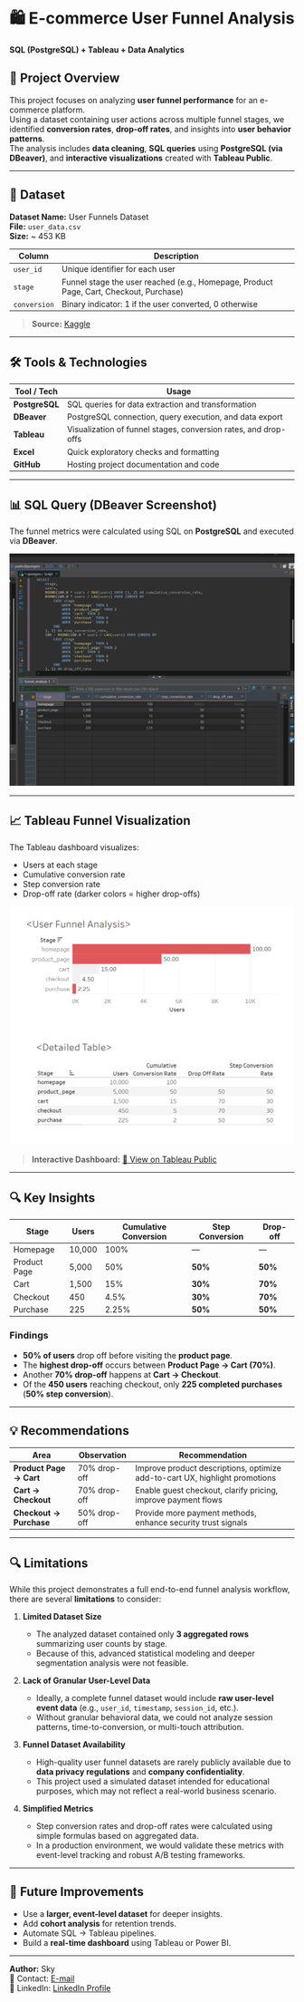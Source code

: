 # 🛍️ E-commerce User Funnel Analysis  
**SQL (PostgreSQL) + Tableau + Data Analytics**



## 📌 Project Overview
This project focuses on analyzing **user funnel performance** for an e-commerce platform.  
Using a dataset containing user actions across multiple funnel stages, we identified **conversion rates**, **drop-off rates**, and insights into **user behavior patterns**.  
The analysis includes **data cleaning**, **SQL queries** using **PostgreSQL (via DBeaver)**, and **interactive visualizations** created with **Tableau Public**.


---

## 📂 Dataset  
**Dataset Name:** User Funnels  Dataset  
**File:** `user_data.csv`   
**Size:** ~ 453 KB  

| Column       | Description |
|-------------|------------|
| `user_id`   | Unique identifier for each user |
| `stage`     | Funnel stage the user reached (e.g., Homepage, Product Page, Cart, Checkout, Purchase) |
| `conversion`| Binary indicator: 1 if the user converted, 0 otherwise |

> **Source:** [Kaggle](https://www.kaggle.com/datasets/amirmotefaker/user-funnels-dataset/data) 


---



## 🛠️ Tools & Technologies  
| Tool / Tech      | Usage |
|------------------|-------|
| **PostgreSQL**   | SQL queries for data extraction and transformation |
| **DBeaver**      | PostgreSQL connection, query execution, and data export |
| **Tableau**      | Visualization of funnel stages, conversion rates, and drop-offs |
| **Excel**  | Quick exploratory checks and formatting |
| **GitHub**       | Hosting project documentation and code |

---



## 📊 SQL Query (DBeaver Screenshot)

The funnel metrics were calculated using SQL on **PostgreSQL** and executed via **DBeaver**.


![SQL Query](https://github.com/Haneul318/Funnel_Analysis/blob/main/Funnel-analysis/Data/processed.csv/dbeaver.png)


---



## 📈 Tableau Funnel Visualization

The Tableau dashboard visualizes:
- Users at each stage
- Cumulative conversion rate
- Step conversion rate
- Drop-off rate (darker colors = higher drop-offs)

![Funnel Dashboard](https://github.com/Haneul318/Funnel_Analysis/blob/main/Funnel-analysis/tableau/funnel%20analysis.png?raw=true)

> **Interactive Dashboard:** [🔗 View on Tableau Public](https://public.tableau.com/app/profile/haneul.kim8784/viz/Funnel_Analysis_17560160847610/Dashboard1?publish=yes)

---



## 🔍 Key Insights
| Stage        | Users | Cumulative Conversion | Step Conversion | Drop-off |
|-------------|-------|------------------------|-----------------|----------|
| Homepage    | 10,000 | 100%   | —   | —   |
| Product Page| 5,000  | 50%    | **50%** | **50%** |
| Cart        | 1,500  | 15%    | **30%** | **70%** |
| Checkout    | 450    | 4.5%   | **30%** | **70%** |
| Purchase    | 225    | 2.25%  | **50%** | **50%** |

### **Findings**
- **50% of users** drop off before visiting the **product page**.
- The **highest drop-off** occurs between **Product Page → Cart (70%)**.
- Another **70% drop-off** happens at **Cart → Checkout**.
- Of the **450 users** reaching checkout, only **225 completed purchases** (**50% step conversion**).

---

## 💡 Recommendations
| Area                | Observation | Recommendation |
|--------------------|------------|---------------|
**Product Page → Cart** | 70% drop-off | Improve product descriptions, optimize add-to-cart UX, highlight promotions |
**Cart → Checkout**    | 70% drop-off | Enable guest checkout, clarify pricing, improve payment flows |
**Checkout → Purchase**| 50% drop-off | Provide more payment methods, enhance security trust signals |

---


## 🔍 Limitations

While this project demonstrates a full end-to-end funnel analysis workflow, there are several **limitations** to consider:

1. **Limited Dataset Size**  
   - The analyzed dataset contained only **3 aggregated rows** summarizing user counts by stage.  
   - Because of this, advanced statistical modeling and deeper segmentation analysis were not feasible.

2. **Lack of Granular User-Level Data**  
   - Ideally, a complete funnel dataset would include **raw user-level event data** (e.g., `user_id`, `timestamp`, `session_id`, etc.).
   - Without granular behavioral data, we could not analyze session patterns, time-to-conversion, or multi-touch attribution.

3. **Funnel Dataset Availability**  
   - High-quality user funnel datasets are rarely publicly available due to **data privacy regulations** and **company confidentiality**.
   - This project used a simulated dataset intended for educational purposes, which may not reflect a real-world business scenario.

4. **Simplified Metrics**  
   - Step conversion rates and drop-off rates were calculated using simple formulas based on aggregated data.
   - In a production environment, we would validate these metrics with event-level tracking and robust A/B testing frameworks.

---



## 🚀 Future Improvements
- Use a **larger, event-level dataset** for deeper insights.
- Add **cohort analysis** for retention trends.
- Automate SQL → Tableau pipelines.
- Build a **real-time dashboard** using Tableau or Power BI.



---
**Author:** Sky  
📧 Contact: [E-mail](haneulkim1214@gmail.com)  
🔗 LinkedIn: [LinkedIn Profile](https://www.linkedin.com/in/haneul-kim-5a7572371/)







